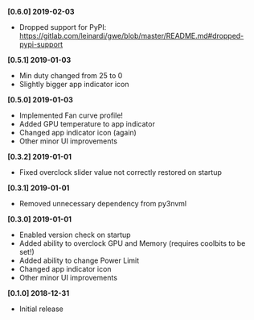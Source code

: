 **[0.6.0] 2019-02-03**
 - Dropped support for PyPI: https://gitlab.com/leinardi/gwe/blob/master/README.md#dropped-pypi-support

**[0.5.1] 2019-01-03**
 - Min duty changed from 25 to 0
 - Slightly bigger app indicator icon

**[0.5.0] 2019-01-03**
 - Implemented Fan curve profile! 
 - Added GPU temperature to app indicator
 - Changed app indicator icon (again)
 - Other minor UI improvements

**[0.3.2] 2019-01-01**
 - Fixed overclock slider value not correctly restored on startup

**[0.3.1] 2019-01-01**
 - Removed unnecessary dependency from py3nvml
 
**[0.3.0] 2019-01-01**
 - Enabled version check on startup
 - Added ability to overclock GPU and Memory (requires coolbits to be set!)
 - Added ability to change Power Limit
 - Changed app indicator icon
 - Other minor UI improvements

**[0.1.0] 2018-12-31**
 - Initial release